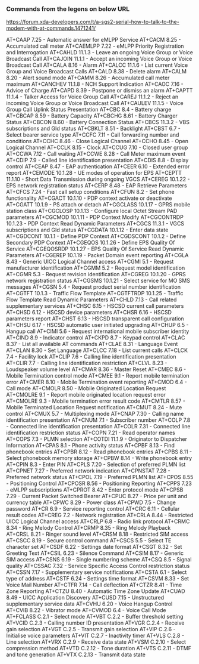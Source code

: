 ### Commands from the legens on below URL

https://forum.xda-developers.com/t/a-sgs2-serial-how-to-talk-to-the-modem-with-at-commands.1471241/

AT+CAAP         7.25            -  Automatic answer for eMLPP Service 
AT+CACM         8.25            -  Accumulated call meter 
AT+CAEMLPP      7.22            -  eMLPP Priority Registration and Interrogation 
AT+CAHLD        11.1.3          -  Leave an ongoing Voice Group or Voice Broadcast Call 
AT+CAJOIN       11.1.1          -  Accept an incoming Voice Group or Voice Broadcast Call 
AT+CALA         8.16            -  Alarm 
AT+CALCC        11.1.6          -  List current Voice Group and Voice Broadcast Calls 
AT+CALD         8.38            -  Delete alarm 
AT+CALM         8.20            -  Alert sound mode 
AT+CAMM         8.26            -  Accumulated call meter maximum 
AT+CANCHEV      11.1.8          -  NCH Support Indication 
AT+CAOC         7.16            -  Advice of Charge 
AT+CAPD         8.39            -  Postpone or dismiss an alarm 
AT+CAPTT        11.1.4          -  Talker Access for Voice Group Call 
AT+CAREJ        11.1.2          -  Reject an incoming Voice Group or Voice Broadcast Call 
AT+CAULEV       11.1.5          -  Voice Group Call Uplink Status Presentation 
AT+CBC          8.4             -  Battery charge 
AT+CBCAP        8.59            -  Battery Capacity 
AT+CBCHG        8.61            -  Battery Charger Status 
AT+CBCON        8.60            -  Battery Connection Status 
AT+CBCS         11.3.2          -  VBS subscriptions and GId status 
AT+CBKLT        8.51            -  Backlight 
AT+CBST         6.7             -  Select bearer service type 
AT+CCFC         7.11            -  Call forwarding number and conditions 
AT+CCHC         8.46            -  Close Logical Channel 
AT+CCHO         8.45            -  Open Logical Channel 
AT+CCLK         8.15            -  Clock 
AT+CCUG         7.10            -  Closed user group 
AT+CCWA         7.12            -  Call waiting 
AT+CCWE         8.28            -  Call Meter maximum event 
AT+CDIP         7.9             -  Called line identification presentation 
AT+CDIS         8.8             -  Display control 
AT+CEAP         8.47            -  EAP authentication 
AT+CEER         6.10            -  Extended error report 
AT+CEMODE       10.1.28         -  UE modes of operation for EPS 
AT+CEPTT        11.1.10         -  Short Data Transmission during ongoing VGCS 
AT+CEREG        10.1.22         -  EPS network registration status 
AT+CERP         8.48            -  EAP Retrieve Parameters 
AT+CFCS         7.24            -  Fast call setup conditions 
AT+CFUN         8.2             -  Set phone functionality 
AT+CGACT        10.1.10         -  PDP context activate or deactivate 
AT+CGATT        10.1.9          -  PS attach or detach 
AT+CGCLASS      10.1.17         -  GPRS mobile station class 
AT+CGCLOSP      10.1.13         -  Configure local Octet Stream PAD parameters 
AT+CGCMOD       10.1.11         -  PDP Context Modify 
AT+CGCONTRDP    10.1.23         -  PDP Context Read Dynamic Parameters 
AT+CGCS         11.3.1          -  VGCS subscriptions and GId status 
AT+CGDATA       10.1.12         -  Enter data state 
AT+CGDCONT      10.1.1          -  Define PDP Context 
AT+CGDSCONT     10.1.2          -  Define Secondary PDP Context 
AT+CGEQOS       10.1.26         -  Define EPS Quality Of Service 
AT+CGEQOSRDP    10.1.27         -  EPS Quality Of Service Read Dynamic Parameters 
AT+CGEREP       10.1.19         -  Packet Domain event reporting 
AT+CGLA         8.43            -  Generic UICC Logical Channel access 
AT+CGMI         5.1             -  Request manufacturer identification 
AT+CGMM         5.2             -  Request model identification 
AT+CGMR         5.3             -  Request revision identification 
AT+CGREG        10.1.20         -  GPRS network registration status 
AT+CGSMS        10.1.21         -  Select service for MO SMS messages 
AT+CGSN         5.4             -  Request product serial number identification 
AT+CGTFT        10.1.3          -  Traffic Flow Template 
AT+CGTFTRDP     10.1.25         -  Traffic Flow Template Read Dynamic Parameters 
AT+CHLD         7.13            -  Call related supplementary services 
AT+CHSC         6.15            -  HSCSD current call parameters 
AT+CHSD         6.12            -  HSCSD device parameters 
AT+CHSR         6.16            -  HSCSD parameters report 
AT+CHST         6.13            -  HSCSD transparent call configuration 
AT+CHSU         6.17            -  HSCSD automatic user initiated upgrading 
AT+CHUP         6.5             -  Hangup call 
AT+CIMI         5.6             -  Request international mobile subscriber identity 
AT+CIND         8.9             -  Indicator control 
AT+CKPD         8.7             -  Keypad control 
AT+CLAC         8.37            -  List all available AT commands 
AT+CLAE         8.31            -  Language Event 
AT+CLAN         8.30            -  Set Language 
AT+CLCC         7.18            -  List current calls 
AT+CLCK         7.4             -  Facility lock 
AT+CLIP         7.6             -  Calling line identification presentation 
AT+CLIR         7.7             -  Calling line identification restriction 
AT+CLVL         8.23            -  Loudspeaker volume level 
AT+CMAR         8.36            -  Master Reset 
AT+CMEC         8.6             -  Mobile Termination control mode 
AT+CMEE         9.1             -  Report mobile termination error 
AT+CMER         8.10            -  Mobile Termination event reporting 
AT+CMOD         6.4             -  Call mode 
AT+CMOLR        8.50            -  Mobile Originated Location Request 
AT+CMOLRE       9.1             -  Report mobile originated location request error 
AT+CMOLRE       9.3             -  Mobile termination error result code 
AT+CMTLR        8.57            -  Mobile Terminated Location Request notification 
AT+CMUT         8.24            -  Mute control 
AT+CMUX         5.7             -  Multiplexing mode 
AT+CNAP         7.30            -  Calling name identification presentation 
AT+CNUM         7.1             -  Subscriber number 
AT+COLP         7.8             -  Connected line identification presentation 
AT+COLR         7.31            -  Connected line identification restriction status 
AT+COPN         7.21            -  Read operator names 
AT+COPS         7.3             -  PLMN selection 
AT+COTDI        11.1.9          -  Originator to Dispatcher Information 
AT+CPAS         8.1             -  Phone activity status 
AT+CPBF         8.13            -  Find phonebook entries 
AT+CPBR         8.12            -  Read phonebook entries 
AT+CPBS         8.11            -  Select phonebook memory storage 
AT+CPBW         8.14            -  Write phonebook entry 
AT+CPIN         8.3             -  Enter PIN 
AT+CPLS         7.20            -  Selection of preferred PLMN list 
AT+CPNET        7.27            -  Preferred network indication 
AT+CPNSTAT      7.28            -  Preferred network status 
AT+CPOL         7.19            -  Preferred PLMN list 
AT+CPOS         8.55            -  Positioning Control 
AT+CPOSR        8.56            -  Positioning Reporting 
AT+CPPS         7.23            -  eMLPP subscriptions 
AT+CPROT        8.42            -  Enter protocol mode
AT+CPSB         7.29            -  Current Packet Switched Bearer 
AT+CPUC         8.27            -  Price per unit and currency table 
AT+CPWC         8.29            -  Power class 
AT+CPWD         7.5             -  Change password 
AT+CR           6.9             -  Service reporting control 
AT+CRC          6.11            -  Cellular result codes 
AT+CREG         7.2             -  Network registration 
AT+CRLA         8.44            -  Restricted UICC Logical Channel access 
AT+CRLP         6.8             -  Radio link protocol 
AT+CRMC         8.34            -  Ring Melody Control 
AT+CRMP         8.35            -  Ring Melody Playback 
AT+CRSL         8.21            -  Ringer sound level 
AT+CRSM         8.18            -  Restricted SIM access 
AT+CSCC         8.19            -  Secure control command 
AT+CSCS         5.5             -  Select TE character set 
AT+CSDF         6.22            -  Settings date format 
AT+CSGT         8.32            -  Set Greeting Text 
AT+CSIL         6.23            -  Silence Command 
AT+CSIM         8.17            -  Generic SIM access 
AT+CSNS         6.19            -  Single numbering scheme 
AT+CSQ          8.5             -  Signal quality 
AT+CSSAC        7.32            -  Service Specific Access Control restriction status 
AT+CSSN         7.17            -  Supplementary service notifications 
AT+CSTA         6.1             -  Select type of address 
AT+CSTF         6.24            -  Settings time format 
AT+CSVM         8.33            -  Set Voice Mail Number 
AT+CTFR         7.14            -  Call deflection 
AT+CTZR         8.41            -  Time Zone Reporting 
AT+CTZU         8.40            -  Automatic Time Zone Update 
AT+CUAD         8.49            -  UICC Application Discovery 
AT+CUSD         7.15            -  Unstructured supplementary service data 
AT+CVHU         6.20            -  Voice Hangup Control 
AT+CVIB         8.22            -  Vibrator mode 
AT+CVMOD        6.4             -  Voice Call Mode 
AT+FCLASS       C.2.1           -  Select mode 
AT+VBT          C.2.2           -  Buffer threshold setting 
AT+VCID         C.2.3           -  Calling number ID presentation 
AT+VGR          C.2.4           -  Receive gain selection 
AT+VGT          C.2.5           -  Transmit gain selection 
AT+VIP          C.2.6           -  Initialise voice parameters 
AT+VIT          C.2.7           -  Inactivity timer 
AT+VLS          C.2.8           -  Line selection 
AT+VRX          C.2.9           -  Receive data state 
AT+VSM          C.2.10          -  Select compression method 
AT+VTD          C.2.12          -  Tone duration 
AT+VTS          C.2.11          -  DTMF and tone generation 
AT+VTX          C.2.13          -  Transmit data state
